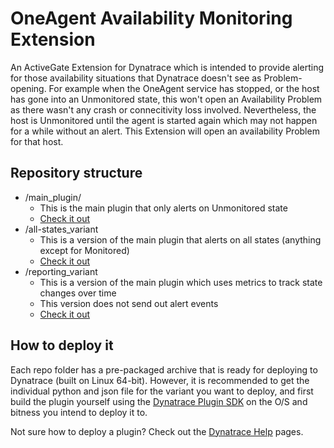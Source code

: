 # OneAgent Availability Monitoring Extension
An ActiveGate Extension for Dynatrace which is intended to provide alerting for those availability situations that Dynatrace doesn't see as Problem-opening. For example when the OneAgent service has stopped, or the host has gone into an Unmonitored state, this won't open an Availability Problem as there wasn't any crash or connecitivity loss involved. Nevertheless, the host is Unmonitored until the agent is started again which may not happen for a while without an alert. This Extension will open an availability Problem for that host.

## Repository structure
* /main_plugin/
   * This is the main plugin that only alerts on Unmonitored state
   * [Check it out](https://github.com/radu-stefan-dt/OneAgentAvailabilityMonitoringExtension/blob/master/main_plugin/README.md)
* /all-states_variant
   * This is a version of the main plugin that alerts on all states (anything except for Monitored)
   * [Check it out](https://github.com/radu-stefan-dt/OneAgentAvailabilityMonitoringExtension/blob/master/all-states_variant/README.md)
* /reporting_variant
   * This is a version of the main plugin which uses metrics to track state changes over time
   * This version does not send out alert events
   * [Check it out](https://github.com/radu-stefan-dt/OneAgentAvailabilityMonitoringExtension/blob/master/reporting_variant/README.md)
   
## How to deploy it
Each repo folder has a pre-packaged archive that is ready for deploying to Dynatrace (built on Linux 64-bit).
However, it is recommended to get the individual python and json file for the variant you want to deploy, and first build the plugin yourself using the [Dynatrace Plugin SDK](https://www.dynatrace.com/support/help/extend-dynatrace/extensions/development/install-extension-sdk/) on the O/S and bitness you intend to deploy it to.

Not sure how to deploy a plugin? Check out the [Dynatrace Help](https://www.dynatrace.com/support/help/extend-dynatrace/extensions/development/extension-how-tos/deploy-an-activegate-plugin/) pages.
   
